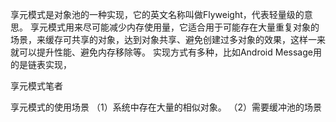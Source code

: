 
享元模式是对象池的一种实现，它的英文名称叫做Flyweight，代表轻量级的意思。
享元模式用来尽可能减少内存使用量，它适合用于可能存在大量重复对象的场景，来缓存可共享的对象，达到对象共享、避免创建过多对象的效果，这样一来就可以提升性能、避免内存移除等。
实现方式有多种，比如Android Message用的是链表实现，

享元模式笔者

享元模式的使用场景
（1）系统中存在大量的相似对象。
（2）需要缓冲池的场景
